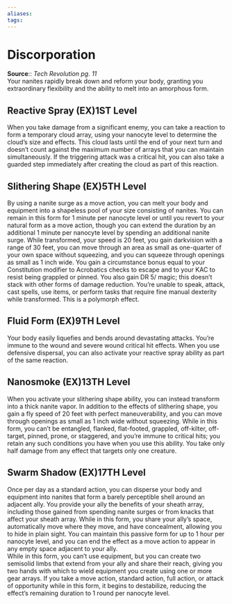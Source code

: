 ```yaml
---
aliases: 
tags: 
---
```


# Discorporation

**Source**:: _Tech Revolution pg. 11_  
Your nanites rapidly break down and reform your body, granting you extraordinary flexibility and the ability to melt into an amorphous form.

## Reactive Spray (EX)1ST Level

When you take damage from a significant enemy, you can take a reaction to form a temporary cloud array, using your nanocyte level to determine the cloud’s size and effects. This cloud lasts until the end of your next turn and doesn’t count against the maximum number of arrays that you can maintain simultaneously. If the triggering attack was a critical hit, you can also take a guarded step immediately after creating the cloud as part of this reaction.

## Slithering Shape (EX)5TH Level

By using a nanite surge as a move action, you can melt your body and equipment into a shapeless pool of your size consisting of nanites. You can remain in this form for 1 minute per nanocyte level or until you revert to your natural form as a move action, though you can extend the duration by an additional 1 minute per nanocyte level by spending an additional nanite surge. While transformed, your speed is 20 feet, you gain darkvision with a range of 30 feet, you can move through an area as small as one-quarter of your own space without squeezing, and you can squeeze through openings as small as 1 inch wide. You gain a circumstance bonus equal to your Constitution modifier to Acrobatics checks to escape and to your KAC to resist being grappled or pinned. You also gain DR 5/ magic; this doesn’t stack with other forms of damage reduction. You’re unable to speak, attack, cast spells, use items, or perform tasks that require fine manual dexterity while transformed. This is a polymorph effect.

## Fluid Form (EX)9TH Level

Your body easily liquefies and bends around devastating attacks. You’re immune to the wound and severe wound critical hit effects. When you use defensive dispersal, you can also activate your reactive spray ability as part of the same reaction.

## Nanosmoke (EX)13TH Level

When you activate your slithering shape ability, you can instead transform into a thick nanite vapor. In addition to the effects of slithering shape, you gain a fly speed of 20 feet with perfect maneuverability, and you can move through openings as small as 1 inch wide without squeezing. While in this form, you can’t be entangled, flanked, flat-footed, grappled, off-kilter, off-target, pinned, prone, or staggered, and you’re immune to critical hits; you retain any such conditions you have when you use this ability. You take only half damage from any effect that targets only one creature.

## Swarm Shadow (EX)17TH Level

Once per day as a standard action, you can disperse your body and equipment into nanites that form a barely perceptible shell around an adjacent ally. You provide your ally the benefits of your sheath array, including those gained from spending nanite surges or from knacks that affect your sheath array. While in this form, you share your ally’s space, automatically move where they move, and have concealment, allowing you to hide in plain sight. You can maintain this passive form for up to 1 hour per nanocyte level, and you can end the effect as a move action to appear in any empty space adjacent to your ally.  
While in this form, you can’t use equipment, but you can create two semisolid limbs that extend from your ally and share their reach, giving you two hands with which to wield equipment you create using one or more gear arrays. If you take a move action, standard action, full action, or attack of opportunity while in this form, it begins to destabilize, reducing the effect’s remaining duration to 1 round per nanocyte level.
